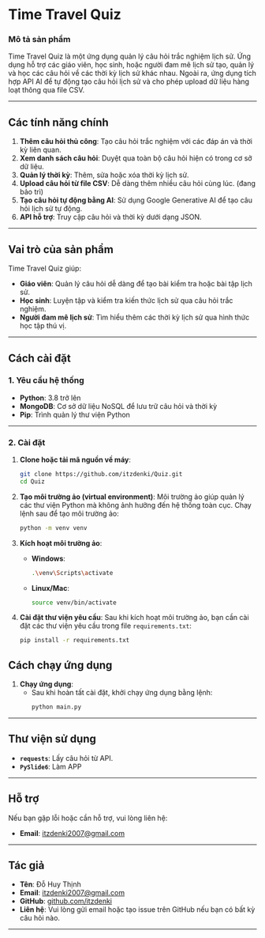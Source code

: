 # **Time Travel Quiz**

### **Mô tả sản phẩm**
Time Travel Quiz là một ứng dụng quản lý câu hỏi trắc nghiệm lịch sử. Ứng dụng hỗ trợ các giáo viên, học sinh, hoặc người đam mê lịch sử tạo, quản lý và học các câu hỏi về các thời kỳ lịch sử khác nhau. Ngoài ra, ứng dụng tích hợp API AI để tự động tạo câu hỏi lịch sử và cho phép upload dữ liệu hàng loạt thông qua file CSV.

---

## **Các tính năng chính**
1. **Thêm câu hỏi thủ công**: Tạo câu hỏi trắc nghiệm với các đáp án và thời kỳ liên quan.
2. **Xem danh sách câu hỏi**: Duyệt qua toàn bộ câu hỏi hiện có trong cơ sở dữ liệu.
3. **Quản lý thời kỳ**: Thêm, sửa hoặc xóa thời kỳ lịch sử.
4. **Upload câu hỏi từ file CSV**: Dễ dàng thêm nhiều câu hỏi cùng lúc. (đang bảo trì)
5. **Tạo câu hỏi tự động bằng AI**: Sử dụng Google Generative AI để tạo câu hỏi lịch sử tự động.
6. **API hỗ trợ**: Truy cập câu hỏi và thời kỳ dưới dạng JSON.

---

## **Vai trò của sản phẩm**
Time Travel Quiz giúp:
- **Giáo viên**: Quản lý câu hỏi dễ dàng để tạo bài kiểm tra hoặc bài tập lịch sử.
- **Học sinh**: Luyện tập và kiểm tra kiến thức lịch sử qua câu hỏi trắc nghiệm.
- **Người đam mê lịch sử**: Tìm hiểu thêm các thời kỳ lịch sử qua hình thức học tập thú vị.

---

## **Cách cài đặt**

### **1. Yêu cầu hệ thống**
- **Python**: 3.8 trở lên
- **MongoDB**: Cơ sở dữ liệu NoSQL để lưu trữ câu hỏi và thời kỳ
- **Pip**: Trình quản lý thư viện Python

---

### **2. Cài đặt**
1. **Clone hoặc tải mã nguồn về máy**:
   ```bash
   git clone https://github.com/itzdenki/Quiz.git
   cd Quiz
   ```

2. **Tạo môi trường ảo (virtual environment)**:
   Môi trường ảo giúp quản lý các thư viện Python mà không ảnh hưởng đến hệ thống toàn cục. Chạy lệnh sau để tạo môi trường ảo:

   ```bash
   python -m venv venv
   ```

3. **Kích hoạt môi trường ảo**:
   - **Windows**:
     ```bash
     .\venv\Scripts\activate
     ```
   - **Linux/Mac**:
     ```bash
     source venv/bin/activate
     ```

4. **Cài đặt thư viện yêu cầu**:
   Sau khi kích hoạt môi trường ảo, bạn cần cài đặt các thư viện yêu cầu trong file `requirements.txt`:
   ```bash
   pip install -r requirements.txt
   ```


## **Cách chạy ứng dụng**

1. **Chạy ứng dụng**:
   - Sau khi hoàn tất cài đặt, khởi chạy ứng dụng bằng lệnh:
     ```bash
     python main.py
     ```
---

## **Thư viện sử dụng**
- **`requests`**: Lấy câu hỏi từ API.
- **`PySlide6`**: Làm APP
---

## **Hỗ trợ**

Nếu bạn gặp lỗi hoặc cần hỗ trợ, vui lòng liên hệ:
- **Email**: itzdenki2007@gmail.com
---

## **Tác giả**
- **Tên**: Đỗ Huy Thịnh
- **Email**: itzdenki2007@gmail.com
- **GitHub**: [github.com/itzdenki](https://github.com/itzdenki)
- **Liên hệ**: Vui lòng gửi email hoặc tạo issue trên GitHub nếu bạn có bất kỳ câu hỏi nào.

---
